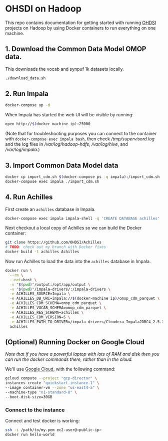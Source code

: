 # OHSDI on Hadoop

This repo contains documentation for getting started with running [OHDSI](https://github.com/OHDSI)
projects on Hadoop by using Docker containers to run everything on one machine.

## 1. Download the Common Data Model OMOP data.

This downloads the vocab and synpuf 1k datasets locally.

```bash
./download_data.sh
```

## 2. Run Impala

```bash
docker-compose up -d
```

When Impala has started the web UI will be visible by running:

```bash
open http://$(docker-machine ip):25000
```

(Note that for troubleshooting purposes you can connect to the container with `docker-compose exec impala bash`, then check _/tmp/supervisord.log_ and the log files in _/var/log/hadoop-hdfs_, _/var/log/hive_, and _/var/log/impala_.)

## 3. Import Common Data Model data

```bash
docker cp import_cdm.sh $(docker-compose ps -q impala):/import_cdm.sh
docker-compose exec impala ./import_cdm.sh
```

## 4. Run Achilles

First create an `achilles` database in Impala.

```bash
docker-compose exec impala impala-shell -q 'CREATE DATABASE achilles'
```

Next checkout a local copy of Achilles so we can build the Docker container:

```bash
git clone https://github.com/OHDSI/Achilles
# TODO: check out my branch with Docker fixes
docker build -t achilles Achilles
```

Now run Achilles to load the data into the `achilles` database in Impala.

```bash
docker run \
  --rm \
  --net=host \
  -v "$(pwd)"/output:/opt/app/output \
  -v "$(pwd)"/impala-drivers/:/impala-drivers \
  -e ACHILLES_SOURCE=Impala \
  -e ACHILLES_DB_URI=impala://$(docker-machine ip)/omop_cdm_parquet \
  -e ACHILLES_CDM_SCHEMA=omop_cdm_parquet \
  -e ACHILLES_VOCAB_SCHEMA=omop_cdm_parquet \
  -e ACHILLES_RES_SCHEMA=achilles \
  -e ACHILLES_CDM_VERSION=5 \
  -e ACHILLES_PATH_TO_DRIVER=/impala-drivers/Cloudera_ImpalaJDBC4_2.5.36 \
  achilles
```
## (Optional) Running Docker on Google Cloud

_Note that if you have a powerful
laptop with lots of RAM and disk then you can run the docker commands there, rather than
in the cloud._

We'll use [Google Cloud](https://cloud.google.com/compute/docs/containers/container_vms), with the following command:

```bash
gcloud compute --project "gcp-director" \
instances create "quickstart-instance-1" \
--image container-vm --zone "us-east4-a" \
--machine-type "n1-standard-8" \
--boot-disk-size=30GB
```

### Connect to the instance

Connect and test docker is working:

```bash
ssh -i /path/to/my.pem ec2-user@<public-ip>
docker run hello-world
```


